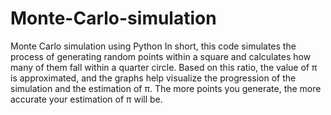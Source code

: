 # Monte-Carlo-simulation
Monte Carlo simulation using Python
In short, this code simulates the process of generating random points within a square and calculates how many of them fall within a quarter circle. Based on this ratio, the value of π is approximated, and the graphs help visualize the progression of the simulation and the estimation of π. The more points you generate, the more accurate your estimation of π will be.
